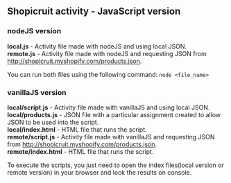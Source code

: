 ## Shopicruit activity - JavaScript version

### nodeJS version

**local.js** - Activity file made with nodeJS and using local JSON.  
**remote.js** - Activity file made with nodeJS and requesting JSON from http://shopicruit.myshopify.com/products.json.

You can run both files using the following command: `node <file_name>`

### vanillaJS version

**local/script.js** - Activity file made with vanillaJS and using local JSON.  
**local/products.js** - JSON file with a particular assignment created to allow JSON to be used into the script.  
**local/index.html** - HTML file that runs the script.  
**remote/script.js** - Activity file made with vanillaJS and requesting JSON from http://shopicruit.myshopify.com/products.json.  
**remote/index.html** - HTML file that runs the script.

To execute the scripts, you just need to open the index files(local version or remote version) in your browser and look the results on console.